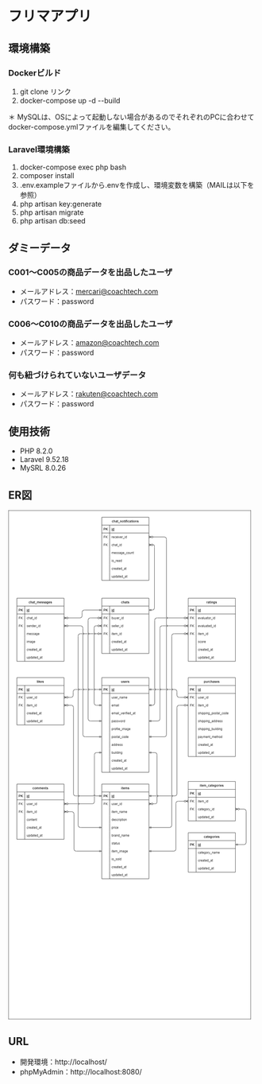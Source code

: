 # フリマアプリ

## 環境構築
### Dockerビルド
1. git clone リンク
2. docker-compose up -d --build

＊ MySQLは、OSによって起動しない場合があるのでそれぞれのPCに合わせてdocker-compose.ymlファイルを編集してください。

### Laravel環境構築
1. docker-compose exec php bash
2. composer install
3. .env.exampleファイルから.envを作成し、環境変数を構築（MAILは以下を参照）
4. php artisan key:generate
5. php artisan migrate
6. php artisan db:seed

## ダミーデータ
### C001～C005の商品データを出品したユーザ
- メールアドレス：mercari@coachtech.com
- パスワード：password
### C006～C010の商品データを出品したユーザ
- メールアドレス：amazon@coachtech.com
- パスワード：password
### 何も紐づけられていないユーザデータ
- メールアドレス：rakuten@coachtech.com
- パスワード：password

## 使用技術
- PHP 8.2.0
- Laravel 9.52.18
- MySRL 8.0.26

## ER図
![ER diagram of the contact form](flea-market.drawio.png)

## URL
- 開発環境：http://localhost/
- phpMyAdmin：http://localhost:8080/
